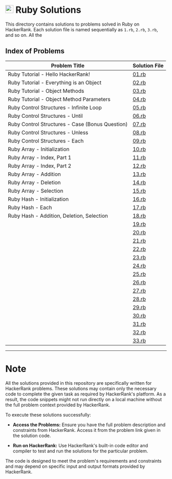 # <img src="https://www.ruby-lang.org/images/header-ruby-logo.png" alt="Ruby Logo" width="25" height="25"> Ruby Solutions

This directory contains solutions to problems solved in Ruby on HackerRank. Each solution file is named sequentially as `1.rb`, `2.rb`, `3.rb`, and so on.
All the 


## Index of Problems

| Problem Title                    | Solution File |
|----------------------------------|---------------|
| Ruby Tutorial - Hello HackerRank!| [01.rb](01.rb)  |
| Ruby Tutorial - Everything is an Object| [02.rb](02.rb)|
| Ruby Tutorial - Object Methods| [03.rb](03.rb)|
| Ruby Tutorial - Object Method Parameters| [04.rb](04.rb)|
| Ruby Control Structures - Infinite Loop| [05.rb](05.rb)|
| Ruby Control Structures - Until| [06.rb](06.rb)|
| Ruby Control Structures - Case (Bonus Question)| [07.rb](07.rb)|
|Ruby Control Structures - Unless| [08.rb](08.rb)|
|Ruby Control Structures - Each| [09.rb](09.rb)|
|Ruby Array - Initialization| [10.rb](10.rb)|
|Ruby Array - Index, Part 1|[11.rb](11.rb)|
|Ruby Array - Index, Part 2|[12.rb](12.rb)|
|Ruby Array - Addition|[13.rb](13.rb)|
|Ruby Array - Deletion|[14.rb](14.rb)|
|Ruby Array - Selection|[15.rb](15.rb)|
|Ruby Hash - Initialization|[16.rb](16.rb)|
|Ruby Hash - Each|[17.rb](17.rb)|
|Ruby Hash - Addition, Deletion, Selection|[18.rb](18.rb)|
||[19.rb](19.rb)|
||[20.rb](20.rb)|
||[21.rb](21.rb)|
||[22.rb](22.rb)|
||[23.rb](23.rb)|
||[24.rb](24.rb)|
||[25.rb](25.rb)|
||[26.rb](26.rb)|
||[27.rb](27.rb)|
||[28.rb](28.rb)|
||[29.rb](29.rb)|
||[30.rb](30.rb)|
||[31.rb](31.rb)|
||[32.rb](32.rb)|
||[33.rb](33.rb)|

---

# Note

All the solutions provided in this repository are specifically written for HackerRank problems. These solutions may contain only the necessary code to complete the given task as required by HackerRank's platform. As a result, the code snippets might not run directly on a local machine without the full problem context provided by HackerRank.

To execute these solutions successfully:

- <strong>Access the Problems:</strong> Ensure you have the full problem description and constraints from HackerRank. Access it from the problem link given in the solution code.

- <strong>Run on HackerRank:</strong> Use HackerRank's built-in code editor and compiler to test and run the solutions for the particular problem.

The code is designed to meet the problem's requirements and constraints and may depend on specific input and output formats provided by HackerRank.
